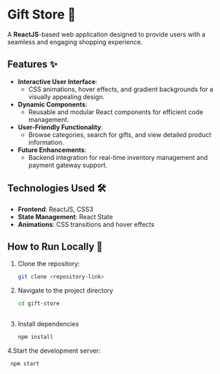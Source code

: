 # Gift Store 🎁  

A **ReactJS**-based web application designed to provide users with a seamless and engaging shopping experience.  

## Features ✨  
- **Interactive User Interface**:  
  - CSS animations, hover effects, and gradient backgrounds for a visually appealing design.  
- **Dynamic Components**:  
  - Reusable and modular React components for efficient code management.  
- **User-Friendly Functionality**:  
  - Browse categories, search for gifts, and view detailed product information.  
- **Future Enhancements**:  
  - Backend integration for real-time inventory management and payment gateway support.  

## Technologies Used 🛠️  
- **Frontend**: ReactJS, CSS3  
- **State Management**: React State  
- **Animations**: CSS transitions and hover effects  
  

## How to Run Locally 🚀  
1. Clone the repository:  
   ```bash  
   git clone <repository-link>  
2. Navigate to the project directory
   ```bash  
   cd gift-store  
 
3. Install dependencies 
   ```bash  
   npm install  

4.Start the development server: 
   ```bash  
    npm start  
 
